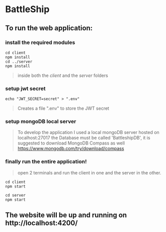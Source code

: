 # BattleShip

## To run the web application:

### install the required modules
```
cd client
npm install
cd ../server
npm install
```
>inside both the *client* and the *server* folders

### setup jwt secret
```
echo "JWT_SECRET=secret" > ".env"
```
>Creates a file ".env" to store the JWT secret

### setup mongoDB local server

>To develop the application I used a local mongoDB server hosted on localhost:27017 the Database must be called 'BattleshipDB', it is suggested to download MongoDB Compass as well https://www.mongodb.com/try/download/compass

### finally run the entire application!
> open 2 terminals and run the client in one and the server in the other.
```
cd client
npm start
```
```
cd server
npm start
```
## The website will be up and running on http://localhost:4200/
